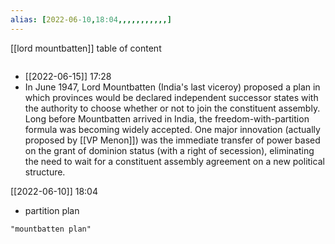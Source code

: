 ```yaml
---
alias: [2022-06-10,18:04,,,,,,,,,,,]
---
```

[[lord mountbatten]]
table of content
```toc
```

- [[2022-06-15]] 17:28
- In June 1947, Lord Mountbatten (India's last viceroy) proposed a plan in which provinces would be declared independent successor states with the authority to choose whether or not to join the constituent assembly. Long before Mountbatten arrived in India, the freedom-with-partition formula was becoming widely accepted. One major innovation (actually proposed by [[VP Menon]]) was the immediate transfer of power based on the grant of dominion status (with a right of secession), eliminating the need to wait for a constituent assembly agreement on a new political structure.

[[2022-06-10]] 18:04
- partition plan
```query
"mountbatten plan"
```